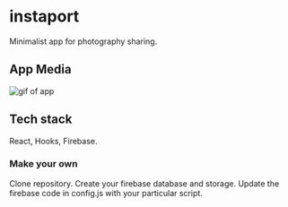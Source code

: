 # instaport
Minimalist app for photography sharing.

## App Media
![gif of app](./media/instaport-pv.gif)

## Tech stack
React, Hooks, Firebase.


### Make your own
Clone repository.
Create your firebase database and storage.
Update the firebase code in config.js with your particular script.
